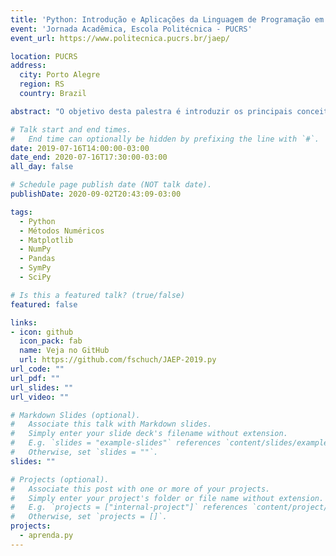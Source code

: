 ```yaml
---
title: 'Python: Introdução e Aplicações da Linguagem de Programação em Engenharia'
event: 'Jornada Acadêmica, Escola Politécnica - PUCRS'
event_url: https://www.politecnica.pucrs.br/jaep/

location: PUCRS
address:
  city: Porto Alegre
  region: RS
  country: Brazil

abstract: "O objetivo desta palestra é introduzir os principais conceitos empregados em programação e Python, mais especificamente no contexto interativo da plataforma Jupyter Notebook. Além de demonstrar como solucionar diversos problemas de engenharia por meio de propostas computacionais. Para tanto, o material inclui uma breve revisão de conceitos fundamentais, estruturas de dados e as principais bibliotecas científicas disponíveis. Para maiores detalhes, pode-se consultar a documentação disponível ou mesmo as diversas leituras recomendadas que aparecem no decorrer do texto. Finalmente, a prática leva a perfeição, há uma série de exercícios propostos ao final do material, visando a fixação do conhecimento."

# Talk start and end times.
#   End time can optionally be hidden by prefixing the line with `#`.
date: 2019-07-16T14:00:00-03:00
date_end: 2020-07-16T17:30:00-03:00
all_day: false

# Schedule page publish date (NOT talk date).
publishDate: 2020-09-02T20:43:09-03:00

tags:
  - Python
  - Métodos Numéricos
  - Matplotlib
  - NumPy
  - Pandas
  - SymPy
  - SciPy

# Is this a featured talk? (true/false)
featured: false

links:
- icon: github
  icon_pack: fab
  name: Veja no GitHub
  url: https://github.com/fschuch/JAEP-2019.py
url_code: ""
url_pdf: ""
url_slides: ""
url_video: ""

# Markdown Slides (optional).
#   Associate this talk with Markdown slides.
#   Simply enter your slide deck's filename without extension.
#   E.g. `slides = "example-slides"` references `content/slides/example-slides.md`.
#   Otherwise, set `slides = ""`.
slides: ""

# Projects (optional).
#   Associate this post with one or more of your projects.
#   Simply enter your project's folder or file name without extension.
#   E.g. `projects = ["internal-project"]` references `content/project/deep-learning/index.md`.
#   Otherwise, set `projects = []`.
projects:
  - aprenda.py
---
```


